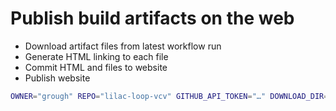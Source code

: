 # Publish build artifacts on the web

- Download artifact files from latest workflow run
- Generate HTML linking to each file
- Commit HTML and files to website
- Publish website

```sh
OWNER="grough" REPO="lilac-loop-vcv" GITHUB_API_TOKEN="…" DOWNLOAD_DIR="$(pwd)/latest" make artifacts > latest/index.html
```